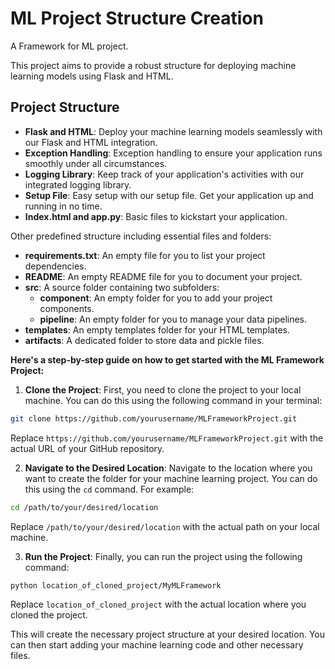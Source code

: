 #  ML Project Structure Creation
A Framework for ML project.

This project aims to provide a robust structure for deploying machine learning models using Flask and HTML.

## Project Structure

- **Flask and HTML**: Deploy your machine learning models seamlessly with our Flask and HTML integration.
- **Exception Handling**: Exception handling to ensure your application runs smoothly under all circumstances.
- **Logging Library**: Keep track of your application's activities with our integrated logging library.
- **Setup File**: Easy setup with our setup file. Get your application up and running in no time.
- **Index.html and app.py**: Basic files to kickstart your application.

Other predefined structure including essential files and folders:

- **requirements.txt**: An empty file for you to list your project dependencies.
- **README**: An empty README file for you to document your project.
- **src**: A source folder containing two subfolders:
  - **component**: An empty folder for you to add your project components.
  - **pipeline**: An empty folder for you to manage your data pipelines.
- **templates**: An empty templates folder for your HTML templates.
- **artifacts**: A dedicated folder to store data and pickle files.

**Here's a step-by-step guide on how to get started with the ML Framework Project:**

1. **Clone the Project**: First, you need to clone the project to your local machine. You can do this using the following command in your terminal:
```bash
git clone https://github.com/yourusername/MLFrameworkProject.git
```
Replace `https://github.com/yourusername/MLFrameworkProject.git` with the actual URL of your GitHub repository.

2. **Navigate to the Desired Location**: Navigate to the location where you want to create the folder for your machine learning project. You can do this using the `cd` command. For example:
```bash
cd /path/to/your/desired/location
```
Replace `/path/to/your/desired/location` with the actual path on your local machine.

3. **Run the Project**: Finally, you can run the project using the following command:
```bash
python location_of_cloned_project/MyMLFramework
```
Replace `location_of_cloned_project` with the actual location where you cloned the project.

This will create the necessary project structure at your desired location. You can then start adding your machine learning code and other necessary files.
